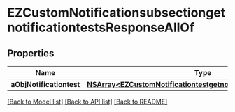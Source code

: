 # EZCustomNotificationsubsectiongetnotificationtestsResponseAllOf

## Properties
Name | Type | Description | Notes
------------ | ------------- | ------------- | -------------
**aObjNotificationtest** | [**NSArray&lt;EZCustomNotificationtestgetnotificationtestsResponse&gt;***](EZCustomNotificationtestgetnotificationtestsResponse.md) |  | 

[[Back to Model list]](../README.md#documentation-for-models) [[Back to API list]](../README.md#documentation-for-api-endpoints) [[Back to README]](../README.md)


